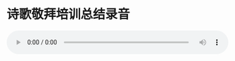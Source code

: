 # 诗歌敬拜培训总结录音

<audio style="width: 100%;" preload="false" controls controlslist="nodownload"><source src="//cdn.wechat.edu.pl/audio/mp3/old/25039.mp3" type="audio/mpeg">Your browser does not support the audio element.</audio>


